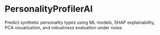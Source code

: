 # PersonalityProfilerAI
Predict synthetic personality types using ML models, SHAP explainability, PCA visualization, and robustness evaluation under noise.

